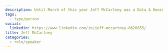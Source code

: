 ```yaml
---
description: Until March of this year Jeff McCartney was a Data & Geoinformatics specialist for the Ontario Ministry of Infrastructure, where he got to turn huge data sets into really cool maps. Prior to that he was a developer and project manager for several other ministries within the Ontario government. In 2013 he founded [WAVEiii](http://www.waveiii.com) (that’s Wave Three), an online sports & activities challenge designed for large organizations with employees in multiple countries. Jeff has several bikes and actually rides them in Toronto. (2022)
tags:
  - type/person
social:
  linkedin: https://www.linkedin.com/in/jeff-mccartney-8620855/
title: Jeff McCartney
categories:
  - role/speaker
---
```

